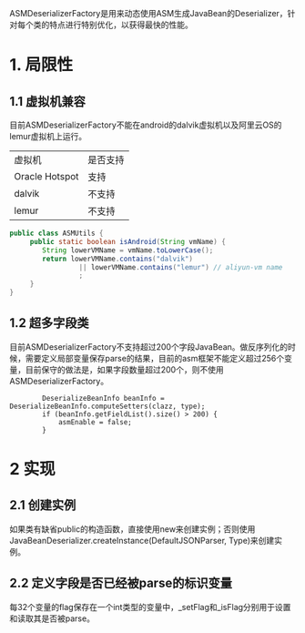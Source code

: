 ASMDeserializerFactory是用来动态使用ASM生成JavaBean的Deserializer，针对每个类的特点进行特别优化，以获得最快的性能。
# 1. 局限性
## 1.1 虚拟机兼容
目前ASMDeserializerFactory不能在android的dalvik虚拟机以及阿里云OS的lemur虚拟机上运行。
<table>
<tr><td>虚拟机</td><td>是否支持</td></tr>
<tr><td>Oracle Hotspot</td><td>支持</td></tr>
<tr><td>dalvik</td><td>不支持</td></tr>
<tr><td>lemur</td><td>不支持</td></tr>
</table>

```java
public class ASMUtils {
     public static boolean isAndroid(String vmName) {
     	String lowerVMName = vmName.toLowerCase();
        return lowerVMName.contains("dalvik") 
                 || lowerVMName.contains("lemur") // aliyun-vm name
                 ;
     }
}
```
## 1.2 超多字段类
目前ASMDeserializerFactory不支持超过200个字段JavaBean。做反序列化的时候，需要定义局部变量保存parse的结果，目前的asm框架不能定义超过256个变量，目前保守的做法是，如果字段数量超过200个，则不使用ASMDeserializerFactory。

            DeserializeBeanInfo beanInfo = DeserializeBeanInfo.computeSetters(clazz, type);
            if (beanInfo.getFieldList().size() > 200) {
                asmEnable = false;
            }   


# 2 实现
## 2.1 创建实例
如果类有缺省public的构造函数，直接使用new来创建实例；否则使用JavaBeanDeserializer.createInstance(DefaultJSONParser, Type)来创建实例。

## 2.2 定义字段是否已经被parse的标识变量
每32个变量的flag保存在一个int类型的变量中，_setFlag和_isFlag分别用于设置和读取其是否被parse。
